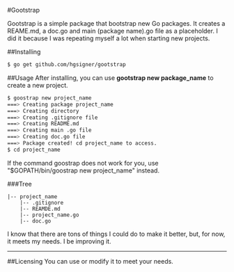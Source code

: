 #Gootstrap

Gootstrap is a simple package that bootstrap new Go packages. It creates a REAME.md, a doc.go and main (package name).go file as a placeholder. I did it because I was repeating myself a lot when starting new projects.

##Installing

```bash
$ go get github.com/hgsigner/gootstrap
```

##Usage
After installing, you can use **gootstrap new package_name** to create a new project.

```bash
$ goostrap new project_name
===> Creating package project_name
===> Creating directory
===> Creating .gitignore file
===> Creating README.md
===> Creating main .go file
===> Creating doc.go file
===> Package created! cd project_name to access.
$ cd project_name
```

If the command goostrap does not work for you, use "$GOPATH/bin/goostrap new project_name" instead.

###Tree
```
|-- project_name
    |-- .gitignore
    |-- REAMDE.md
    |-- project_name.go
    |-- doc.go
```

I know that there are tons of things I could do to make it better, but, for now, it meets my needs. I be improving it.
- - -
##Licensing
You can use or modify it to meet your needs.